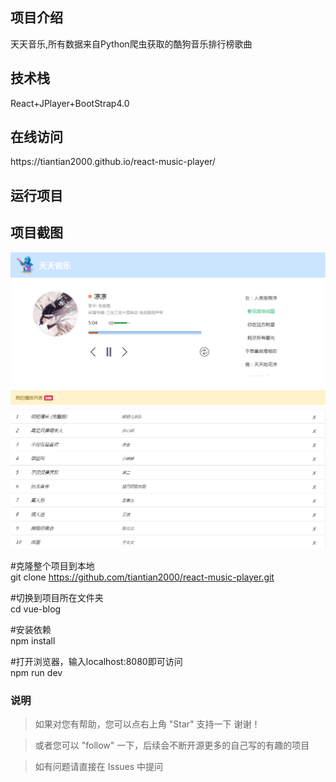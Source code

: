 <h2>项目介绍</h2>

天天音乐,所有数据来自Python爬虫获取的酷狗音乐排行榜歌曲

<h2>技术栈</h2>
React+JPlayer+BootStrap4.0

<h2>在线访问</h2>
https://tiantian2000.github.io/react-music-player/

<h2> 运行项目</h2>

<h2>项目截图</h2>
<img src="https://github.com/tiantian2000/react-music-player/blob/gh-pages/%E7%A4%BA%E4%BE%8B.PNG"/>
<img src="https://github.com/tiantian2000/react-music-player/blob/gh-pages/%E7%A4%BA%E4%BE%8B1.PNG"/>

#克隆整个项目到本地<br>
git clone https://github.com/tiantian2000/react-music-player.git

#切换到项目所在文件夹<br>
cd vue-blog

#安装依赖<br>
npm install

#打开浏览器，输入localhost:8080即可访问<br>
npm run dev


### 说明
>  如果对您有帮助，您可以点右上角 "Star" 支持一下 谢谢！

>  或者您可以 "follow" 一下，后续会不断开源更多的自己写的有趣的项目

> 如有问题请直接在 Issues 中提问


